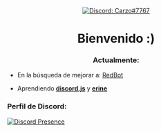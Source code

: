 <p align="center">
  <a href="https://discord.com/users/668550027307909162">
    <img src="https://img.shields.io/badge/Discord-Carzo%237767-%237289da?logo=discord&style=flat-square" alt="Discord: Carzo#7767"/>
  </a>

<h1 align="center">Bienvenido :)</h1>
<h3 align="center">Actualmente:</h3>

- En la búsqueda de mejorar a: [RedBot](https://dsc.gg/redbotsito)

- Aprendiendo **[discord.js](https://github.com/discordjs/discord.js)** y **[erine](https://github.com/Cyberghxst/erine-docs)**

<h3 align="left">Perfil de Discord:</h3>
<p align="left">
</p>

[![Discord Presence](https://lanyard.cnrad.dev/api/668550027307909162)](https://discord.com/users/668550027307909162)

